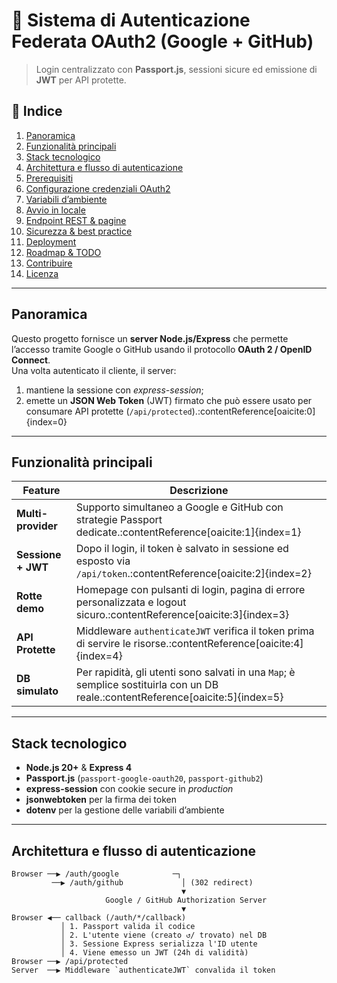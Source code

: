 # 🛂 Sistema di Autenticazione Federata OAuth2 (Google + GitHub)

> Login centralizzato con **Passport.js**, sessioni sicure ed emissione di **JWT** per API protette.

## :pushpin: Indice
1. [Panoramica](#panoramica)
2. [Funzionalità principali](#funzionalità-principali)
3. [Stack tecnologico](#stack-tecnologico)
4. [Architettura e flusso di autenticazione](#architettura-e-flusso-di-autenticazione)
5. [Prerequisiti](#prerequisiti)
6. [Configurazione credenziali OAuth2](#configurazione-credenziali-oauth2)
7. [Variabili d’ambiente](#variabili-dambiente)
8. [Avvio in locale](#avvio-in-locale)
9. [Endpoint REST & pagine](#endpoint-rest--pagine)
10. [Sicurezza & best practice](#sicurezza--best-practice)
11. [Deployment](#deployment)
12. [Roadmap & TODO](#roadmap--todo)
13. [Contribuire](#contribuire)
14. [Licenza](#licenza)

---

## Panoramica
Questo progetto fornisce un **server Node.js/Express** che permette l’accesso tramite Google o GitHub usando il protocollo **OAuth 2 / OpenID Connect**.  
Una volta autenticato il cliente, il server:
1. mantiene la sessione con *express-session*;
2. emette un **JSON Web Token** (JWT) firmato che può essere usato per consumare API protette (`/api/protected`).:contentReference[oaicite:0]{index=0}

---

## Funzionalità principali
| Feature | Descrizione |
|---------|-------------|
| **Multi-provider** | Supporto simultaneo a Google e GitHub con strategie Passport dedicate.:contentReference[oaicite:1]{index=1} |
| **Sessione + JWT** | Dopo il login, il token è salvato in sessione ed esposto via `/api/token`.:contentReference[oaicite:2]{index=2} |
| **Rotte demo** | Homepage con pulsanti di login, pagina di errore personalizzata e logout sicuro.:contentReference[oaicite:3]{index=3} |
| **API Protette** | Middleware `authenticateJWT` verifica il token prima di servire le risorse.:contentReference[oaicite:4]{index=4} |
| **DB simulato** | Per rapidità, gli utenti sono salvati in una `Map`; è semplice sostituirla con un DB reale.:contentReference[oaicite:5]{index=5} |

---

## Stack tecnologico
- **Node.js 20+** & **Express 4**
- **Passport.js** (`passport-google-oauth20`, `passport-github2`)
- **express-session** con cookie secure in *production*
- **jsonwebtoken** per la firma dei token
- **dotenv** per la gestione delle variabili d’ambiente

---

## Architettura e flusso di autenticazione
```text
Browser ──▶ /auth/google            ─┐
         ──▶ /auth/github             │ (302 redirect)
                                      ▼
                     Google / GitHub Authorization Server
                                      ▼
Browser ◀── callback (/auth/*/callback)
           │ 1. Passport valida il codice
           │ 2. L'utente viene (creato ↺/ trovato) nel DB
           │ 3. Sessione Express serializza l'ID utente
           │ 4. Viene emesso un JWT (24h di validità)
Browser ──▶ /api/protected
Server  ──▶ Middleware `authenticateJWT` convalida il token
